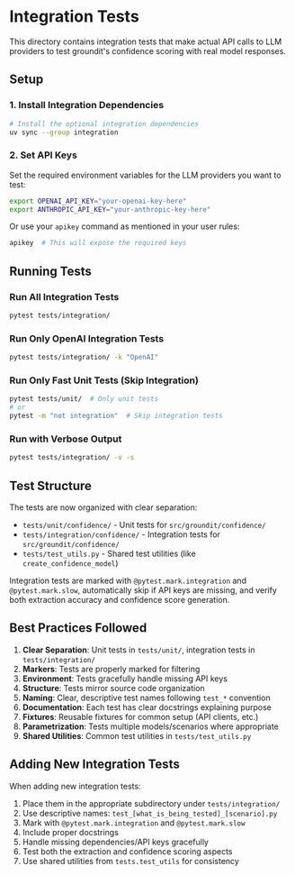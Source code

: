 # Integration Tests

This directory contains integration tests that make actual API calls to LLM providers to test groundit's confidence scoring with real model responses.

## Setup

### 1. Install Integration Dependencies

```bash
# Install the optional integration dependencies
uv sync --group integration
```

### 2. Set API Keys

Set the required environment variables for the LLM providers you want to test:

```bash
export OPENAI_API_KEY="your-openai-key-here"
export ANTHROPIC_API_KEY="your-anthropic-key-here"
```

Or use your `apikey` command as mentioned in your user rules:
```bash
apikey  # This will expose the required keys
```

## Running Tests

### Run All Integration Tests
```bash
pytest tests/integration/
```

### Run Only OpenAI Integration Tests
```bash
pytest tests/integration/ -k "OpenAI"
```

### Run Only Fast Unit Tests (Skip Integration)
```bash
pytest tests/unit/  # Only unit tests
# or
pytest -m "not integration"  # Skip integration tests
```

### Run with Verbose Output
```bash
pytest tests/integration/ -v -s
```

## Test Structure

The tests are now organized with clear separation:

- `tests/unit/confidence/` - Unit tests for `src/groundit/confidence/`
- `tests/integration/confidence/` - Integration tests for `src/groundit/confidence/`
- `tests/test_utils.py` - Shared test utilities (like `create_confidence_model`)

Integration tests are marked with `@pytest.mark.integration` and `@pytest.mark.slow`, automatically skip if API keys are missing, and verify both extraction accuracy and confidence score generation.

## Best Practices Followed

1. **Clear Separation**: Unit tests in `tests/unit/`, integration tests in `tests/integration/`
2. **Markers**: Tests are properly marked for filtering
3. **Environment**: Tests gracefully handle missing API keys
4. **Structure**: Tests mirror source code organization
5. **Naming**: Clear, descriptive test names following `test_*` convention
6. **Documentation**: Each test has clear docstrings explaining purpose
7. **Fixtures**: Reusable fixtures for common setup (API clients, etc.)
8. **Parametrization**: Tests multiple models/scenarios where appropriate
9. **Shared Utilities**: Common test utilities in `tests/test_utils.py`

## Adding New Integration Tests

When adding new integration tests:

1. Place them in the appropriate subdirectory under `tests/integration/`
2. Use descriptive names: `test_[what_is_being_tested]_[scenario].py`
3. Mark with `@pytest.mark.integration` and `@pytest.mark.slow`
4. Include proper docstrings
5. Handle missing dependencies/API keys gracefully
6. Test both the extraction and confidence scoring aspects
7. Use shared utilities from `tests.test_utils` for consistency 